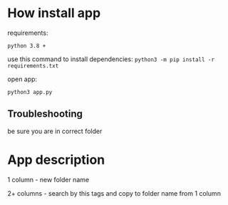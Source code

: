 # How install app

requirements:

`python 3.8 +`

use this command to install dependencies:
`python3 -m pip install -r requirements.txt`

open app:

`python3 app.py`

## Troubleshooting

be sure you are in correct folder

# App description

1 column - new folder name

2+ columns - search by this tags and copy to folder name from 1 column
